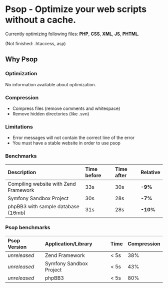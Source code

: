 # Psop - Optimize your web scripts without a cache. #

Currently optimizing following files: **PHP**, **CSS**, **XML**, **JS**, **PHTML**.

(Not finished: .htaccess, asp)

## Why Psop ##
### Optimization ###
No information available about optimization.

### Compression ###
  * Compress files (remove comments and whitespace)
  * Remove hidden directories (like .svn)

### Limitations ###
  * Error messages will not contain the correct line of the error
  * You must have a stable website in order to use psop

### Benchmarks ###
| **Description** | **Time before** | **Time after** | **Relative** |
|:----------------|:----------------|:---------------|:-------------|
| Compiling website with Zend Framework | 33s             | 30s            | **-9%**      |
| Symfony Sandbox Project | 30s             | 28s            | **-7%**      |
| phpBB3 with sample database (16mb) | 31s             | 28s            | **-10%**     |

### Psop benchmarks ###
| **Psop Version** | **Application/Library** | **Time** | **Compression** |
|:-----------------|:------------------------|:---------|:----------------|
| _unreleased_     | Zend Framework          | < 5s     | 38%             |
| _unreleased_     | Symfony Sandbox Project | < 5s     | 43%             |
| _unreleased_     | phpBB3                  | < 5s     | 80%             |